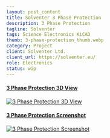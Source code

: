 ```yaml
---
layout: post_content
title: Solventer 3 Phase Protection
description: 3 Phase Protection
tagline: Solventer
tags: Science Electronics KiCAD
thumb: 3-phase-protection_thumb.webp
category: Project
client: Solventer Ltd.
client_url: https://solventer.eu/
role: Electronics
status: wip
---
```

<section>
<div class="box alt">
        <div class="row uniform 50%">
            <div class="6u 6u(small) 10u(vsmall) 12u(xsmall)">
                <a href="#" class="image fit shadow">
                    <h4 class="overlay"><span>3 Phase Protection 3D View</span></h4>
                    <img src="{{ site.url_dir }}img/3-phase-protection_thumb.webp" data-src="{{ site.url_dir }}img/3-phase-protection_thumb.webp" alt="3 Phase Protection 3D View" class="lazyload">
                </a>
            </div>
            <div class="6u 6u(small) 10u(vsmall) 12u(xsmall)">
                <a href="#" class="image fit shadow">
                    <h4 class="overlay"><span>3 Phase Protection Screenshot</span></h4>
                    <img src="{{ site.url_dir }}img/3-phase-protection_screenshot_1.webp" data-src="{{ site.url_dir }}img/3-phase-protection_screenshot_1.webp" alt="3 Phase Protection Screenshot" class="lazyload">
                </a>
            </div>
        </div>
    </div>
</section>
